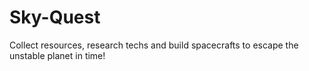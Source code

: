 # Sky-Quest
Collect resources, research techs and build spacecrafts to escape the unstable planet in time!
